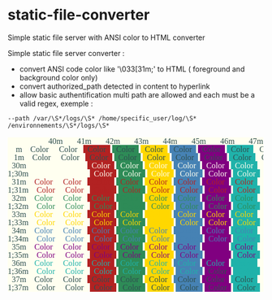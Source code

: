 # static-file-converter
Simple static file server with ANSI color to HTML converter

Simple static file server converter :
 - convert ANSI code color like '\033[31m;' to HTML ( foreground and background color only)
 - convert authorized_path detected in content to hyperlink
 - allow basic authentification
 multi path are allowed and each  must be a valid regex, exemple :
 ``` 
 --path /var/\S*/logs/\S* /home/specific_user/log/\S* /environnements/\S*/logs/\S*
 ```


<pre style="font:normal 16px/1 Lucida Console;DarkSlateGray:white;background:Ivory;"><span style="color:DarkSlateGray;background-color:Ivory">                    40m       41m       42m       43m       44m       45m       46m       47m
    m  </span><span style="color:DarkSlateGray;background-color:Ivory">  Color  </span><span style="color:DarkSlateGray;background-color:Ivory"> </span><span style="color:DarkSlateGray;background-color:Ivory"></span><span style="color:DarkSlateGray;background-color:Ivory">  Color  </span><span style="color:DarkSlateGray;background-color:Ivory"> </span><span style="color:DarkSlateGray;background-color:Ivory"></span><span style="color:DarkSlateGray;background-color:FireBrick">  Color  </span><span style="color:DarkSlateGray;background-color:Ivory"> </span><span style="color:DarkSlateGray;background-color:Ivory"></span><span style="color:DarkSlateGray;background-color:SeaGreen">  Color  </span><span style="color:DarkSlateGray;background-color:Ivory"> </span><span style="color:DarkSlateGray;background-color:Ivory"></span><span style="color:DarkSlateGray;background-color:Gold">  Color  </span><span style="color:DarkSlateGray;background-color:Ivory"> </span><span style="color:DarkSlateGray;background-color:Ivory"></span><span style="color:DarkSlateGray;background-color:SteelBlue">  Color  </span><span style="color:DarkSlateGray;background-color:Ivory"> </span><span style="color:DarkSlateGray;background-color:Ivory"></span><span style="color:DarkSlateGray;background-color:Purple">  Color  </span><span style="color:DarkSlateGray;background-color:Ivory"> </span><span style="color:DarkSlateGray;background-color:Ivory"></span><span style="color:DarkSlateGray;background-color:LightSeaGreen">  Color  </span><span style="color:DarkSlateGray;background-color:Ivory"> </span><span style="color:DarkSlateGray;background-color:Ivory"></span><span style="color:DarkSlateGray;background-color:Ivory">  Color  </span><span style="color:DarkSlateGray;background-color:Ivory">
   1m  </span><span style="color:DarkSlateGray;background-color:Ivory">  Color  </span><span style="color:DarkSlateGray;background-color:Ivory"> </span><span style="color:DarkSlateGray;background-color:Ivory"></span><span style="color:DarkSlateGray;background-color:Ivory">  Color  </span><span style="color:DarkSlateGray;background-color:Ivory"> </span><span style="color:DarkSlateGray;background-color:Ivory"></span><span style="color:DarkSlateGray;background-color:FireBrick">  Color  </span><span style="color:DarkSlateGray;background-color:Ivory"> </span><span style="color:DarkSlateGray;background-color:Ivory"></span><span style="color:DarkSlateGray;background-color:SeaGreen">  Color  </span><span style="color:DarkSlateGray;background-color:Ivory"> </span><span style="color:DarkSlateGray;background-color:Ivory"></span><span style="color:DarkSlateGray;background-color:Gold">  Color  </span><span style="color:DarkSlateGray;background-color:Ivory"> </span><span style="color:DarkSlateGray;background-color:Ivory"></span><span style="color:DarkSlateGray;background-color:SteelBlue">  Color  </span><span style="color:DarkSlateGray;background-color:Ivory"> </span><span style="color:DarkSlateGray;background-color:Ivory"></span><span style="color:DarkSlateGray;background-color:Purple">  Color  </span><span style="color:DarkSlateGray;background-color:Ivory"> </span><span style="color:DarkSlateGray;background-color:Ivory"></span><span style="color:DarkSlateGray;background-color:LightSeaGreen">  Color  </span><span style="color:DarkSlateGray;background-color:Ivory"> </span><span style="color:DarkSlateGray;background-color:Ivory"></span><span style="color:DarkSlateGray;background-color:Ivory">  Color  </span><span style="color:DarkSlateGray;background-color:Ivory">
  30m  </span><span style="color:Ivory;background-color:Ivory">  Color  </span><span style="color:DarkSlateGray;background-color:Ivory"> </span><span style="color:Ivory;background-color:Ivory"></span><span style="color:Ivory;background-color:Ivory">  Color  </span><span style="color:DarkSlateGray;background-color:Ivory"> </span><span style="color:Ivory;background-color:Ivory"></span><span style="color:Ivory;background-color:FireBrick">  Color  </span><span style="color:DarkSlateGray;background-color:Ivory"> </span><span style="color:Ivory;background-color:Ivory"></span><span style="color:Ivory;background-color:SeaGreen">  Color  </span><span style="color:DarkSlateGray;background-color:Ivory"> </span><span style="color:Ivory;background-color:Ivory"></span><span style="color:Ivory;background-color:Gold">  Color  </span><span style="color:DarkSlateGray;background-color:Ivory"> </span><span style="color:Ivory;background-color:Ivory"></span><span style="color:Ivory;background-color:SteelBlue">  Color  </span><span style="color:DarkSlateGray;background-color:Ivory"> </span><span style="color:Ivory;background-color:Ivory"></span><span style="color:Ivory;background-color:Purple">  Color  </span><span style="color:DarkSlateGray;background-color:Ivory"> </span><span style="color:Ivory;background-color:Ivory"></span><span style="color:Ivory;background-color:LightSeaGreen">  Color  </span><span style="color:DarkSlateGray;background-color:Ivory"> </span><span style="color:Ivory;background-color:Ivory"></span><span style="color:Ivory;background-color:Ivory">  Color  </span><span style="color:DarkSlateGray;background-color:Ivory">
1;30m  </span><span style="color:Ivory;background-color:Ivory">  Color  </span><span style="color:DarkSlateGray;background-color:Ivory"> </span><span style="color:Ivory;background-color:Ivory"></span><span style="color:Ivory;background-color:Ivory">  Color  </span><span style="color:DarkSlateGray;background-color:Ivory"> </span><span style="color:Ivory;background-color:Ivory"></span><span style="color:Ivory;background-color:FireBrick">  Color  </span><span style="color:DarkSlateGray;background-color:Ivory"> </span><span style="color:Ivory;background-color:Ivory"></span><span style="color:Ivory;background-color:SeaGreen">  Color  </span><span style="color:DarkSlateGray;background-color:Ivory"> </span><span style="color:Ivory;background-color:Ivory"></span><span style="color:Ivory;background-color:Gold">  Color  </span><span style="color:DarkSlateGray;background-color:Ivory"> </span><span style="color:Ivory;background-color:Ivory"></span><span style="color:Ivory;background-color:SteelBlue">  Color  </span><span style="color:DarkSlateGray;background-color:Ivory"> </span><span style="color:Ivory;background-color:Ivory"></span><span style="color:Ivory;background-color:Purple">  Color  </span><span style="color:DarkSlateGray;background-color:Ivory"> </span><span style="color:Ivory;background-color:Ivory"></span><span style="color:Ivory;background-color:LightSeaGreen">  Color  </span><span style="color:DarkSlateGray;background-color:Ivory"> </span><span style="color:Ivory;background-color:Ivory"></span><span style="color:Ivory;background-color:Ivory">  Color  </span><span style="color:DarkSlateGray;background-color:Ivory">
  31m  </span><span style="color:FireBrick;background-color:Ivory">  Color  </span><span style="color:DarkSlateGray;background-color:Ivory"> </span><span style="color:FireBrick;background-color:Ivory"></span><span style="color:FireBrick;background-color:Ivory">  Color  </span><span style="color:DarkSlateGray;background-color:Ivory"> </span><span style="color:FireBrick;background-color:Ivory"></span><span style="color:FireBrick;background-color:FireBrick">  Color  </span><span style="color:DarkSlateGray;background-color:Ivory"> </span><span style="color:FireBrick;background-color:Ivory"></span><span style="color:FireBrick;background-color:SeaGreen">  Color  </span><span style="color:DarkSlateGray;background-color:Ivory"> </span><span style="color:FireBrick;background-color:Ivory"></span><span style="color:FireBrick;background-color:Gold">  Color  </span><span style="color:DarkSlateGray;background-color:Ivory"> </span><span style="color:FireBrick;background-color:Ivory"></span><span style="color:FireBrick;background-color:SteelBlue">  Color  </span><span style="color:DarkSlateGray;background-color:Ivory"> </span><span style="color:FireBrick;background-color:Ivory"></span><span style="color:FireBrick;background-color:Purple">  Color  </span><span style="color:DarkSlateGray;background-color:Ivory"> </span><span style="color:FireBrick;background-color:Ivory"></span><span style="color:FireBrick;background-color:LightSeaGreen">  Color  </span><span style="color:DarkSlateGray;background-color:Ivory"> </span><span style="color:FireBrick;background-color:Ivory"></span><span style="color:FireBrick;background-color:Ivory">  Color  </span><span style="color:DarkSlateGray;background-color:Ivory">
1;31m  </span><span style="color:FireBrick;background-color:Ivory">  Color  </span><span style="color:DarkSlateGray;background-color:Ivory"> </span><span style="color:FireBrick;background-color:Ivory"></span><span style="color:FireBrick;background-color:Ivory">  Color  </span><span style="color:DarkSlateGray;background-color:Ivory"> </span><span style="color:FireBrick;background-color:Ivory"></span><span style="color:FireBrick;background-color:FireBrick">  Color  </span><span style="color:DarkSlateGray;background-color:Ivory"> </span><span style="color:FireBrick;background-color:Ivory"></span><span style="color:FireBrick;background-color:SeaGreen">  Color  </span><span style="color:DarkSlateGray;background-color:Ivory"> </span><span style="color:FireBrick;background-color:Ivory"></span><span style="color:FireBrick;background-color:Gold">  Color  </span><span style="color:DarkSlateGray;background-color:Ivory"> </span><span style="color:FireBrick;background-color:Ivory"></span><span style="color:FireBrick;background-color:SteelBlue">  Color  </span><span style="color:DarkSlateGray;background-color:Ivory"> </span><span style="color:FireBrick;background-color:Ivory"></span><span style="color:FireBrick;background-color:Purple">  Color  </span><span style="color:DarkSlateGray;background-color:Ivory"> </span><span style="color:FireBrick;background-color:Ivory"></span><span style="color:FireBrick;background-color:LightSeaGreen">  Color  </span><span style="color:DarkSlateGray;background-color:Ivory"> </span><span style="color:FireBrick;background-color:Ivory"></span><span style="color:FireBrick;background-color:Ivory">  Color  </span><span style="color:DarkSlateGray;background-color:Ivory">
  32m  </span><span style="color:SeaGreen;background-color:Ivory">  Color  </span><span style="color:DarkSlateGray;background-color:Ivory"> </span><span style="color:SeaGreen;background-color:Ivory"></span><span style="color:SeaGreen;background-color:Ivory">  Color  </span><span style="color:DarkSlateGray;background-color:Ivory"> </span><span style="color:SeaGreen;background-color:Ivory"></span><span style="color:SeaGreen;background-color:FireBrick">  Color  </span><span style="color:DarkSlateGray;background-color:Ivory"> </span><span style="color:SeaGreen;background-color:Ivory"></span><span style="color:SeaGreen;background-color:SeaGreen">  Color  </span><span style="color:DarkSlateGray;background-color:Ivory"> </span><span style="color:SeaGreen;background-color:Ivory"></span><span style="color:SeaGreen;background-color:Gold">  Color  </span><span style="color:DarkSlateGray;background-color:Ivory"> </span><span style="color:SeaGreen;background-color:Ivory"></span><span style="color:SeaGreen;background-color:SteelBlue">  Color  </span><span style="color:DarkSlateGray;background-color:Ivory"> </span><span style="color:SeaGreen;background-color:Ivory"></span><span style="color:SeaGreen;background-color:Purple">  Color  </span><span style="color:DarkSlateGray;background-color:Ivory"> </span><span style="color:SeaGreen;background-color:Ivory"></span><span style="color:SeaGreen;background-color:LightSeaGreen">  Color  </span><span style="color:DarkSlateGray;background-color:Ivory"> </span><span style="color:SeaGreen;background-color:Ivory"></span><span style="color:SeaGreen;background-color:Ivory">  Color  </span><span style="color:DarkSlateGray;background-color:Ivory">
1;32m  </span><span style="color:SeaGreen;background-color:Ivory">  Color  </span><span style="color:DarkSlateGray;background-color:Ivory"> </span><span style="color:SeaGreen;background-color:Ivory"></span><span style="color:SeaGreen;background-color:Ivory">  Color  </span><span style="color:DarkSlateGray;background-color:Ivory"> </span><span style="color:SeaGreen;background-color:Ivory"></span><span style="color:SeaGreen;background-color:FireBrick">  Color  </span><span style="color:DarkSlateGray;background-color:Ivory"> </span><span style="color:SeaGreen;background-color:Ivory"></span><span style="color:SeaGreen;background-color:SeaGreen">  Color  </span><span style="color:DarkSlateGray;background-color:Ivory"> </span><span style="color:SeaGreen;background-color:Ivory"></span><span style="color:SeaGreen;background-color:Gold">  Color  </span><span style="color:DarkSlateGray;background-color:Ivory"> </span><span style="color:SeaGreen;background-color:Ivory"></span><span style="color:SeaGreen;background-color:SteelBlue">  Color  </span><span style="color:DarkSlateGray;background-color:Ivory"> </span><span style="color:SeaGreen;background-color:Ivory"></span><span style="color:SeaGreen;background-color:Purple">  Color  </span><span style="color:DarkSlateGray;background-color:Ivory"> </span><span style="color:SeaGreen;background-color:Ivory"></span><span style="color:SeaGreen;background-color:LightSeaGreen">  Color  </span><span style="color:DarkSlateGray;background-color:Ivory"> </span><span style="color:SeaGreen;background-color:Ivory"></span><span style="color:SeaGreen;background-color:Ivory">  Color  </span><span style="color:DarkSlateGray;background-color:Ivory">
  33m  </span><span style="color:Gold;background-color:Ivory">  Color  </span><span style="color:DarkSlateGray;background-color:Ivory"> </span><span style="color:Gold;background-color:Ivory"></span><span style="color:Gold;background-color:Ivory">  Color  </span><span style="color:DarkSlateGray;background-color:Ivory"> </span><span style="color:Gold;background-color:Ivory"></span><span style="color:Gold;background-color:FireBrick">  Color  </span><span style="color:DarkSlateGray;background-color:Ivory"> </span><span style="color:Gold;background-color:Ivory"></span><span style="color:Gold;background-color:SeaGreen">  Color  </span><span style="color:DarkSlateGray;background-color:Ivory"> </span><span style="color:Gold;background-color:Ivory"></span><span style="color:Gold;background-color:Gold">  Color  </span><span style="color:DarkSlateGray;background-color:Ivory"> </span><span style="color:Gold;background-color:Ivory"></span><span style="color:Gold;background-color:SteelBlue">  Color  </span><span style="color:DarkSlateGray;background-color:Ivory"> </span><span style="color:Gold;background-color:Ivory"></span><span style="color:Gold;background-color:Purple">  Color  </span><span style="color:DarkSlateGray;background-color:Ivory"> </span><span style="color:Gold;background-color:Ivory"></span><span style="color:Gold;background-color:LightSeaGreen">  Color  </span><span style="color:DarkSlateGray;background-color:Ivory"> </span><span style="color:Gold;background-color:Ivory"></span><span style="color:Gold;background-color:Ivory">  Color  </span><span style="color:DarkSlateGray;background-color:Ivory">
1;33m  </span><span style="color:Gold;background-color:Ivory">  Color  </span><span style="color:DarkSlateGray;background-color:Ivory"> </span><span style="color:Gold;background-color:Ivory"></span><span style="color:Gold;background-color:Ivory">  Color  </span><span style="color:DarkSlateGray;background-color:Ivory"> </span><span style="color:Gold;background-color:Ivory"></span><span style="color:Gold;background-color:FireBrick">  Color  </span><span style="color:DarkSlateGray;background-color:Ivory"> </span><span style="color:Gold;background-color:Ivory"></span><span style="color:Gold;background-color:SeaGreen">  Color  </span><span style="color:DarkSlateGray;background-color:Ivory"> </span><span style="color:Gold;background-color:Ivory"></span><span style="color:Gold;background-color:Gold">  Color  </span><span style="color:DarkSlateGray;background-color:Ivory"> </span><span style="color:Gold;background-color:Ivory"></span><span style="color:Gold;background-color:SteelBlue">  Color  </span><span style="color:DarkSlateGray;background-color:Ivory"> </span><span style="color:Gold;background-color:Ivory"></span><span style="color:Gold;background-color:Purple">  Color  </span><span style="color:DarkSlateGray;background-color:Ivory"> </span><span style="color:Gold;background-color:Ivory"></span><span style="color:Gold;background-color:LightSeaGreen">  Color  </span><span style="color:DarkSlateGray;background-color:Ivory"> </span><span style="color:Gold;background-color:Ivory"></span><span style="color:Gold;background-color:Ivory">  Color  </span><span style="color:DarkSlateGray;background-color:Ivory">
  34m  </span><span style="color:SteelBlue;background-color:Ivory">  Color  </span><span style="color:DarkSlateGray;background-color:Ivory"> </span><span style="color:SteelBlue;background-color:Ivory"></span><span style="color:SteelBlue;background-color:Ivory">  Color  </span><span style="color:DarkSlateGray;background-color:Ivory"> </span><span style="color:SteelBlue;background-color:Ivory"></span><span style="color:SteelBlue;background-color:FireBrick">  Color  </span><span style="color:DarkSlateGray;background-color:Ivory"> </span><span style="color:SteelBlue;background-color:Ivory"></span><span style="color:SteelBlue;background-color:SeaGreen">  Color  </span><span style="color:DarkSlateGray;background-color:Ivory"> </span><span style="color:SteelBlue;background-color:Ivory"></span><span style="color:SteelBlue;background-color:Gold">  Color  </span><span style="color:DarkSlateGray;background-color:Ivory"> </span><span style="color:SteelBlue;background-color:Ivory"></span><span style="color:SteelBlue;background-color:SteelBlue">  Color  </span><span style="color:DarkSlateGray;background-color:Ivory"> </span><span style="color:SteelBlue;background-color:Ivory"></span><span style="color:SteelBlue;background-color:Purple">  Color  </span><span style="color:DarkSlateGray;background-color:Ivory"> </span><span style="color:SteelBlue;background-color:Ivory"></span><span style="color:SteelBlue;background-color:LightSeaGreen">  Color  </span><span style="color:DarkSlateGray;background-color:Ivory"> </span><span style="color:SteelBlue;background-color:Ivory"></span><span style="color:SteelBlue;background-color:Ivory">  Color  </span><span style="color:DarkSlateGray;background-color:Ivory">
1;34m  </span><span style="color:SteelBlue;background-color:Ivory">  Color  </span><span style="color:DarkSlateGray;background-color:Ivory"> </span><span style="color:SteelBlue;background-color:Ivory"></span><span style="color:SteelBlue;background-color:Ivory">  Color  </span><span style="color:DarkSlateGray;background-color:Ivory"> </span><span style="color:SteelBlue;background-color:Ivory"></span><span style="color:SteelBlue;background-color:FireBrick">  Color  </span><span style="color:DarkSlateGray;background-color:Ivory"> </span><span style="color:SteelBlue;background-color:Ivory"></span><span style="color:SteelBlue;background-color:SeaGreen">  Color  </span><span style="color:DarkSlateGray;background-color:Ivory"> </span><span style="color:SteelBlue;background-color:Ivory"></span><span style="color:SteelBlue;background-color:Gold">  Color  </span><span style="color:DarkSlateGray;background-color:Ivory"> </span><span style="color:SteelBlue;background-color:Ivory"></span><span style="color:SteelBlue;background-color:SteelBlue">  Color  </span><span style="color:DarkSlateGray;background-color:Ivory"> </span><span style="color:SteelBlue;background-color:Ivory"></span><span style="color:SteelBlue;background-color:Purple">  Color  </span><span style="color:DarkSlateGray;background-color:Ivory"> </span><span style="color:SteelBlue;background-color:Ivory"></span><span style="color:SteelBlue;background-color:LightSeaGreen">  Color  </span><span style="color:DarkSlateGray;background-color:Ivory"> </span><span style="color:SteelBlue;background-color:Ivory"></span><span style="color:SteelBlue;background-color:Ivory">  Color  </span><span style="color:DarkSlateGray;background-color:Ivory">
  35m  </span><span style="color:Purple;background-color:Ivory">  Color  </span><span style="color:DarkSlateGray;background-color:Ivory"> </span><span style="color:Purple;background-color:Ivory"></span><span style="color:Purple;background-color:Ivory">  Color  </span><span style="color:DarkSlateGray;background-color:Ivory"> </span><span style="color:Purple;background-color:Ivory"></span><span style="color:Purple;background-color:FireBrick">  Color  </span><span style="color:DarkSlateGray;background-color:Ivory"> </span><span style="color:Purple;background-color:Ivory"></span><span style="color:Purple;background-color:SeaGreen">  Color  </span><span style="color:DarkSlateGray;background-color:Ivory"> </span><span style="color:Purple;background-color:Ivory"></span><span style="color:Purple;background-color:Gold">  Color  </span><span style="color:DarkSlateGray;background-color:Ivory"> </span><span style="color:Purple;background-color:Ivory"></span><span style="color:Purple;background-color:SteelBlue">  Color  </span><span style="color:DarkSlateGray;background-color:Ivory"> </span><span style="color:Purple;background-color:Ivory"></span><span style="color:Purple;background-color:Purple">  Color  </span><span style="color:DarkSlateGray;background-color:Ivory"> </span><span style="color:Purple;background-color:Ivory"></span><span style="color:Purple;background-color:LightSeaGreen">  Color  </span><span style="color:DarkSlateGray;background-color:Ivory"> </span><span style="color:Purple;background-color:Ivory"></span><span style="color:Purple;background-color:Ivory">  Color  </span><span style="color:DarkSlateGray;background-color:Ivory">
1;35m  </span><span style="color:Purple;background-color:Ivory">  Color  </span><span style="color:DarkSlateGray;background-color:Ivory"> </span><span style="color:Purple;background-color:Ivory"></span><span style="color:Purple;background-color:Ivory">  Color  </span><span style="color:DarkSlateGray;background-color:Ivory"> </span><span style="color:Purple;background-color:Ivory"></span><span style="color:Purple;background-color:FireBrick">  Color  </span><span style="color:DarkSlateGray;background-color:Ivory"> </span><span style="color:Purple;background-color:Ivory"></span><span style="color:Purple;background-color:SeaGreen">  Color  </span><span style="color:DarkSlateGray;background-color:Ivory"> </span><span style="color:Purple;background-color:Ivory"></span><span style="color:Purple;background-color:Gold">  Color  </span><span style="color:DarkSlateGray;background-color:Ivory"> </span><span style="color:Purple;background-color:Ivory"></span><span style="color:Purple;background-color:SteelBlue">  Color  </span><span style="color:DarkSlateGray;background-color:Ivory"> </span><span style="color:Purple;background-color:Ivory"></span><span style="color:Purple;background-color:Purple">  Color  </span><span style="color:DarkSlateGray;background-color:Ivory"> </span><span style="color:Purple;background-color:Ivory"></span><span style="color:Purple;background-color:LightSeaGreen">  Color  </span><span style="color:DarkSlateGray;background-color:Ivory"> </span><span style="color:Purple;background-color:Ivory"></span><span style="color:Purple;background-color:Ivory">  Color  </span><span style="color:DarkSlateGray;background-color:Ivory">
  36m  </span><span style="color:LightSeaGreen;background-color:Ivory">  Color  </span><span style="color:DarkSlateGray;background-color:Ivory"> </span><span style="color:LightSeaGreen;background-color:Ivory"></span><span style="color:LightSeaGreen;background-color:Ivory">  Color  </span><span style="color:DarkSlateGray;background-color:Ivory"> </span><span style="color:LightSeaGreen;background-color:Ivory"></span><span style="color:LightSeaGreen;background-color:FireBrick">  Color  </span><span style="color:DarkSlateGray;background-color:Ivory"> </span><span style="color:LightSeaGreen;background-color:Ivory"></span><span style="color:LightSeaGreen;background-color:SeaGreen">  Color  </span><span style="color:DarkSlateGray;background-color:Ivory"> </span><span style="color:LightSeaGreen;background-color:Ivory"></span><span style="color:LightSeaGreen;background-color:Gold">  Color  </span><span style="color:DarkSlateGray;background-color:Ivory"> </span><span style="color:LightSeaGreen;background-color:Ivory"></span><span style="color:LightSeaGreen;background-color:SteelBlue">  Color  </span><span style="color:DarkSlateGray;background-color:Ivory"> </span><span style="color:LightSeaGreen;background-color:Ivory"></span><span style="color:LightSeaGreen;background-color:Purple">  Color  </span><span style="color:DarkSlateGray;background-color:Ivory"> </span><span style="color:LightSeaGreen;background-color:Ivory"></span><span style="color:LightSeaGreen;background-color:LightSeaGreen">  Color  </span><span style="color:DarkSlateGray;background-color:Ivory"> </span><span style="color:LightSeaGreen;background-color:Ivory"></span><span style="color:LightSeaGreen;background-color:Ivory">  Color  </span><span style="color:DarkSlateGray;background-color:Ivory">
1;36m  </span><span style="color:LightSeaGreen;background-color:Ivory">  Color  </span><span style="color:DarkSlateGray;background-color:Ivory"> </span><span style="color:LightSeaGreen;background-color:Ivory"></span><span style="color:LightSeaGreen;background-color:Ivory">  Color  </span><span style="color:DarkSlateGray;background-color:Ivory"> </span><span style="color:LightSeaGreen;background-color:Ivory"></span><span style="color:LightSeaGreen;background-color:FireBrick">  Color  </span><span style="color:DarkSlateGray;background-color:Ivory"> </span><span style="color:LightSeaGreen;background-color:Ivory"></span><span style="color:LightSeaGreen;background-color:SeaGreen">  Color  </span><span style="color:DarkSlateGray;background-color:Ivory"> </span><span style="color:LightSeaGreen;background-color:Ivory"></span><span style="color:LightSeaGreen;background-color:Gold">  Color  </span><span style="color:DarkSlateGray;background-color:Ivory"> </span><span style="color:LightSeaGreen;background-color:Ivory"></span><span style="color:LightSeaGreen;background-color:SteelBlue">  Color  </span><span style="color:DarkSlateGray;background-color:Ivory"> </span><span style="color:DarkSlateGray;background-color:Ivory"></span><span style="color:DarkSlateGray;background-color:Purple">  Color  </span><span style="color:DarkSlateGray;background-color:Ivory"> </span><span style="color:LightSeaGreen;background-color:Ivory"></span><span style="color:LightSeaGreen;background-color:LightSeaGreen">  Color  </span><span style="color:DarkSlateGray;background-color:Ivory"> </span><span style="color:LightSeaGreen;background-color:Ivory"></span><span style="color:LightSeaGreen;background-color:Ivory">  Color  </span><span style="color:DarkSlateGray;background-color:Ivory">
  37m  </span><span style="color:DarkSlateGray;background-color:Ivory">  Color  </span><span style="color:DarkSlateGray;background-color:Ivory"> </span><span style="color:DarkSlateGray;background-color:Ivory"></span><span style="color:DarkSlateGray;background-color:Ivory">  Color  </span><span style="color:DarkSlateGray;background-color:Ivory"> </span><span style="color:DarkSlateGray;background-color:Ivory"></span><span style="color:DarkSlateGray;background-color:FireBrick">  Color  </span><span style="color:DarkSlateGray;background-color:Ivory"> </span><span style="color:DarkSlateGray;background-color:Ivory"></span><span style="color:DarkSlateGray;background-color:SeaGreen">  Color  </span><span style="color:DarkSlateGray;background-color:Ivory"> </span><span style="color:DarkSlateGray;background-color:Ivory"></span><span style="color:DarkSlateGray;background-color:Gold">  Color  </span><span style="color:DarkSlateGray;background-color:Ivory"> </span><span style="color:DarkSlateGray;background-color:Ivory"></span><span style="color:DarkSlateGray;background-color:SteelBlue">  Color  </span><span style="color:DarkSlateGray;background-color:Ivory"> </span><span style="color:DarkSlateGray;background-color:Ivory"></span><span style="color:DarkSlateGray;background-color:Purple">  Color  </span><span style="color:DarkSlateGray;background-color:Ivory"> </span><span style="color:DarkSlateGray;background-color:Ivory"></span><span style="color:DarkSlateGray;background-color:LightSeaGreen">  Color  </span><span style="color:DarkSlateGray;background-color:Ivory"> </span><span style="color:DarkSlateGray;background-color:Ivory"></span><span style="color:DarkSlateGray;background-color:Ivory">  Color  </span><span style="color:DarkSlateGray;background-color:Ivory">
1;37m  </span><span style="color:DarkSlateGray;background-color:Ivory">  Color  </span><span style="color:DarkSlateGray;background-color:Ivory"> </span><span style="color:DarkSlateGray;background-color:Ivory"></span><span style="color:DarkSlateGray;background-color:Ivory">  Color  </span><span style="color:DarkSlateGray;background-color:Ivory"> </span><span style="color:DarkSlateGray;background-color:Ivory"></span><span style="color:DarkSlateGray;background-color:FireBrick">  Color  </span><span style="color:DarkSlateGray;background-color:Ivory"> </span><span style="color:DarkSlateGray;background-color:Ivory"></span><span style="color:DarkSlateGray;background-color:SeaGreen">  Color  </span><span style="color:DarkSlateGray;background-color:Ivory"> </span><span style="color:DarkSlateGray;background-color:Ivory"></span><span style="color:DarkSlateGray;background-color:Gold">  Color  </span><span style="color:DarkSlateGray;background-color:Ivory"> </span><span style="color:DarkSlateGray;background-color:Ivory"></span><span style="color:DarkSlateGray;background-color:SteelBlue">  Color  </span><span style="color:DarkSlateGray;background-color:Ivory"> </span><span style="color:DarkSlateGray;background-color:Ivory"></span><span style="color:DarkSlateGray;background-color:Purple">  Color  </span><span style="color:DarkSlateGray;background-color:Ivory"> </span><span style="color:DarkSlateGray;background-color:Ivory"></span><span style="color:DarkSlateGray;background-color:LightSeaGreen">  Color  </span><span style="color:DarkSlateGray;background-color:Ivory"> </span><span style="color:DarkSlateGray;background-color:Ivory"></span><span style="color:DarkSlateGray;background-color:Ivory">  Color  </span><span style="color:DarkSlateGray;background-color:Ivory">
</span><span style="color:DarkSlateGray;background-color:Ivory"></span></pre>
